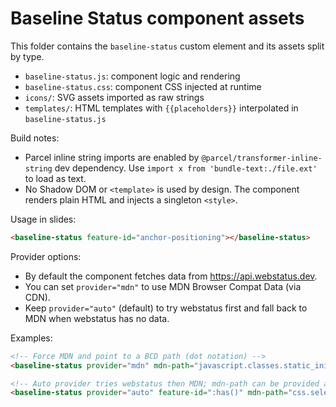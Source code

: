# Baseline Status component assets

This folder contains the `baseline-status` custom element and its assets split by type.

- `baseline-status.js`: component logic and rendering
- `baseline-status.css`: component CSS injected at runtime
- `icons/`: SVG assets imported as raw strings
- `templates/`: HTML templates with `{{placeholders}}` interpolated in `baseline-status.js`

Build notes:

- Parcel inline string imports are enabled by `@parcel/transformer-inline-string` dev dependency. Use `import x from 'bundle-text:./file.ext'` to load as text.
- No Shadow DOM or `<template>` is used by design. The component renders plain HTML and injects a singleton `<style>`.

Usage in slides:

```html
<baseline-status feature-id="anchor-positioning"></baseline-status>
```

Provider options:

- By default the component fetches data from https://api.webstatus.dev.
- You can set `provider="mdn"` to use MDN Browser Compat Data (via CDN).
- Keep `provider="auto"` (default) to try webstatus first and fall back to MDN when webstatus has no data.

Examples:

```html
<!-- Force MDN and point to a BCD path (dot notation) -->
<baseline-status provider="mdn" mdn-path="javascript.classes.static_initialization_blocks"></baseline-status>

<!-- Auto provider tries webstatus then MDN; mdn-path can be provided as a hint -->
<baseline-status provider="auto" feature-id=":has()" mdn-path="css.selectors.has"></baseline-status>
```
